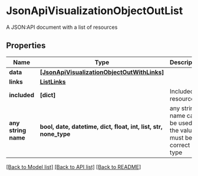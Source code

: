 # JsonApiVisualizationObjectOutList

A JSON:API document with a list of resources

## Properties
Name | Type | Description | Notes
------------ | ------------- | ------------- | -------------
**data** | [**[JsonApiVisualizationObjectOutWithLinks]**](JsonApiVisualizationObjectOutWithLinks.md) |  | 
**links** | [**ListLinks**](ListLinks.md) |  | [optional] 
**included** | **[dict]** | Included resources | [optional] 
**any string name** | **bool, date, datetime, dict, float, int, list, str, none_type** | any string name can be used but the value must be the correct type | [optional]

[[Back to Model list]](../README.md#documentation-for-models) [[Back to API list]](../README.md#documentation-for-api-endpoints) [[Back to README]](../README.md)


